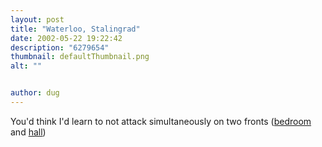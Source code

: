 ```yaml
---
layout: post
title: "Waterloo, Stalingrad"
date: 2002-05-22 19:22:42
description: "6279654"
thumbnail: defaultThumbnail.png
alt: ""


author: dug
---
```


<p>You'd think I'd learn to not attack simultaneously on two fronts (<a href="/scrapbook/14.html">bedroom</a> and <a href="/scrapbook/15.html">hall</a>)</p>
